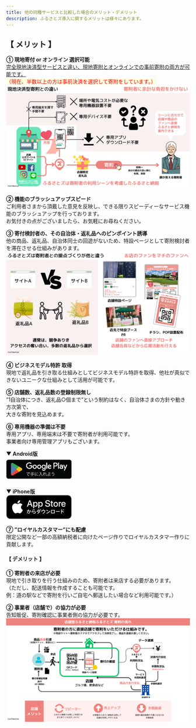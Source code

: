 ```yaml
---
title: 他の同種サービスと比較した場合のメリット・デメリット
description: ふるさとズ導入に関するメリットは様々にあります。
---
```


## 【 メリット 】

**① 現地寄付 or オンライン 選択可能**  
<u>完全現地決済型サービスと違い、現地寄附とオンラインでの事前寄附の両方が可能です。</u>  
<span style="background-color:#ffffe0;color:red;">（現在、半数以上の方は事前決済を選択して寄附をしています。） </span>
![](../../../assets/images/faq_effect_01.png)  

**② 機能のブラッシュアップスピード**  
ご利用者さまから頂戴した意見を反映し、できる限りスピーディーなサービス機能のブラッシュアップを行っております。  
お気付きの点がございましたら、お気軽にお尋ねください。   

**③ 寄付検討者の、その自治体・返礼品へのピンポイント誘導**  
他の商品、返礼品、自治体同士の回遊がないため、特設ページとして寄附検討者を滞在させる仕組みがあります。  
![](../../../assets/images/faq_effect_02.png)  


**④ ビジネスモデル特許 取得**  
現地で返礼品を引き取る仕組みとしてビジネスモデル特許を取得、他社が真似できないユニークな仕組みとして活用が可能です。    

**⑤ 店舗数、返礼品数の登録制限無し**  
”1自治体につき、返礼品○個まで”という制約はなく、自治体さまの方針や動き方次第で、  
大きな寄附を見込めます。  

**⑥ 専用機器の準備は不要**    
専用アプリ、専用端末は不要で寄附者が利用可能です。  
事業者向け専用管理アプリもございます。  

**▼ Android版**  
[![](../../../assets/images/faq_effect_android.png)](https://play.google.com/store/apps/details?id=com.suncackikaku.furusatos.store&pcampaignid=pcampaignidMKT-Other-global-all-co-prtnr-py-PartBadge-Mar2515-1&pli=1)

**▼ iPhone版**  
[![](../../../assets/images/faq_effect_applestore.png)](https://apps.apple.com/us/app/%E3%81%B5%E3%82%8B%E3%81%95%E3%81%A8%E3%82%BA/id1632550284)



**⑦ ”ロイヤルカスタマー”にも配慮**  
限定公開など一部の高額納税者に向けたページ作りでロイヤルカスタマー作りに貢献します。    

#### 【 デメリット 】
**① 寄附者の来店が必要**  
現地で引き取りを行う仕組みのため、寄附者は来店する必要があります。   
（ただし、配送情報を作成することも可能です。  
例：道の駅などで寄附を行いご自宅へ郵送したい場合など利用可能です。）  

**② 事業者（店舗で）の協力が必要**  
告知販促、寄附確認に事業者側の協力が必要です。  
![](../../../assets/images/faq_effect_03.png)  


 